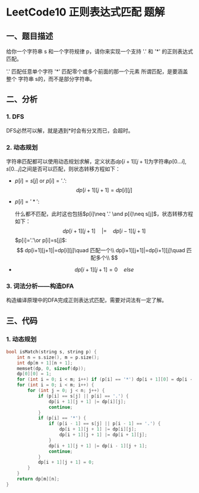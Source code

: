 # LeetCode10 正则表达式匹配 题解

## 一、题目描述

给你一个字符串 s 和一个字符规律 p，请你来实现一个支持 '.' 和 '*' 的正则表达式匹配。

'.' 匹配任意单个字符
'*' 匹配零个或多个前面的那一个元素
所谓匹配，是要涵盖 整个 字符串 s的，而不是部分字符串。



## 二、分析

### 1. DFS

DFS必然可以解，就是遇到*时会有分叉而已，会超时。



### 2. 动态规划

字符串匹配都可以使用动态规划求解，定义状态$dp[i+1][j+1]$为字符串$p[0...i],s[0...j]$之间是否可以匹配，则状态转移方程如下：

+ $p[i]=s[j]$ or $p[i]='.'$:
  $$
  dp[i+1][j+1]=dp[i][j]
  $$

+ $p[i]='*'$:

  什么都不匹配，此时这也包括$p[i]\neq '.' \and p[i]\neq s[j]$，状态转移方程如下：
  $$
  dp[i+1][j+1]\quad|=\quad dp[i-1][j+1]
  $$
  $p[i]='.'\or p[i]=s[j]$:
  $$
  dp[i+1][j+1]|=dp[i][j]\quad 匹配一个\\
  dp[i+1][j+1]|=dp[i+1][j]\quad  匹配多个\\
  $$

+ $$
  dp[i+1][j+1]=0\quad else
  $$



### 3. 词法分析——构造DFA

构造编译原理中的DFA完成正则表达式匹配，需要对词法有一定了解。



## 三、代码

### 1. 动态规划

```c++
bool isMatch(string s, string p) {
    int n = s.size(), m = p.size();
    int dp[m + 1][n + 1];
    memset(dp, 0, sizeof(dp));
    dp[0][0] = 1;
    for (int i = 0; i < m; i++) if (p[i] == '*') dp[i + 1][0] = dp[i - 1][0];
    for (int i = 0; i < m; i++) {
        for (int j = 0; j < n; j++) {
            if (p[i] == s[j] || p[i] == '.') {
                dp[i + 1][j + 1] |= dp[i][j];
                continue;
            }
            if (p[i] == '*') {
                if (p[i - 1] == s[j] || p[i - 1] == '.') {
                    dp[i + 1][j + 1] |= dp[i][j];
                    dp[i + 1][j + 1] |= dp[i + 1][j];
                }
                dp[i + 1][j + 1] |= dp[i - 1][j + 1];
                continue;
            }
            dp[i + 1][j + 1] = 0;
        }
    }
    return dp[m][n];
}
```

